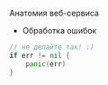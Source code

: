 Анатомия веб-сервиса
* Обработка ошибок
```go
// не делайте так! :)
if err != nil {
    panic(err)
}
```